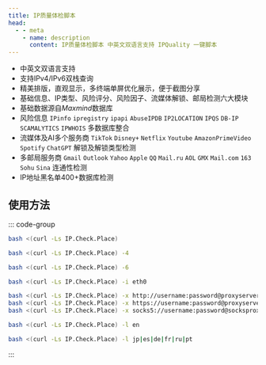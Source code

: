 ```yaml
---
title: IP质量体检脚本
head:
  - - meta
    - name: description
      content: IP质量体检脚本 中英文双语言支持 IPQuality 一键脚本
---
```


- 中英文双语言支持
- 支持IPv4/IPv6双栈查询
- 精美排版，直观显示，多终端单屏优化展示，便于截图分享
- 基础信息、IP类型、风险评分、风险因子、流媒体解锁、邮局检测六大模块
- 基础数据源自*Maxmind*数据库
- 风险信息 `IPinfo` `ipregistry` `ipapi` `AbuseIPDB` `IP2LOCATION` `IPQS` `DB-IP` `SCAMALYTICS` `IPWHOIS` 多数据库整合
- 流媒体及AI多个服务商 `TikTok` `Disney+` `Netflix` `Youtube` `AmazonPrimeVideo` `Spotify` `ChatGPT` 解锁及解锁类型检测
- 多邮局服务商 `Gmail` `Outlook` `Yahoo` `Apple` `QQ` `Mail.ru` `AOL` `GMX` `Mail.com` `163` `Sohu` `Sina` 连通性检测
- IP地址黑名单400+数据库检测

## 使用方法

::: code-group

```bash [默认双栈检测]
bash <(curl -Ls IP.Check.Place)
```

```bash [只检测IPv4结果]
bash <(curl -Ls IP.Check.Place) -4
```

```bash [只检测IPv6结果]
bash <(curl -Ls IP.Check.Place) -6
```

```bash [指定检测网卡]
bash <(curl -Ls IP.Check.Place) -i eth0
```

```bash [指定代理服务器]
bash <(curl -Ls IP.Check.Place) -x http://username:password@proxyserver:port
bash <(curl -Ls IP.Check.Place) -x https://username:password@proxyserver:port
bash <(curl -Ls IP.Check.Place) -x socks5://username:password@socksproxy:port
```

```bash [选择脚本语言为英文]
bash <(curl -Ls IP.Check.Place) -l en
```

```bash [基础信息多语言支持]
bash <(curl -Ls IP.Check.Place) -l jp|es|de|fr|ru|pt
```

:::

